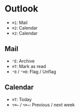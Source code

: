 # Outlook

- `⌘1`: Mail
- `⌘2`: Calendar
- `⌘2`: Calendar

## Mail

- `⌃E`: Archive
- `⌘T`: Mark as read
- `⌃0` / `⌃⌘0`: Flag / Unflag

## Calendar

- `⌘T`: Today
- `⌥⌘←` / `⌥⌘→`: Previous / next week
